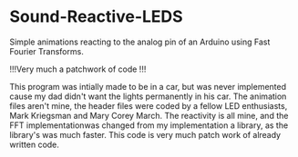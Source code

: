 # Sound-Reactive-LEDS
Simple animations reacting to the analog pin of an Arduino using Fast Fourier Transforms.

!!!Very much a patchwork of code !!!

This program was intially made to be in a car, but was never implemented
cause my dad didn't want the lights permanently in his car.
The animation files aren't mine, the header files were coded by a fellow 
LED enthusiasts, Mark Kriegsman and Mary Corey March. The reactivity is all mine, 
and the FFT implementationwas changed from my implementation a library, as the library's
was much faster. This code is very much patch work of already written code.
